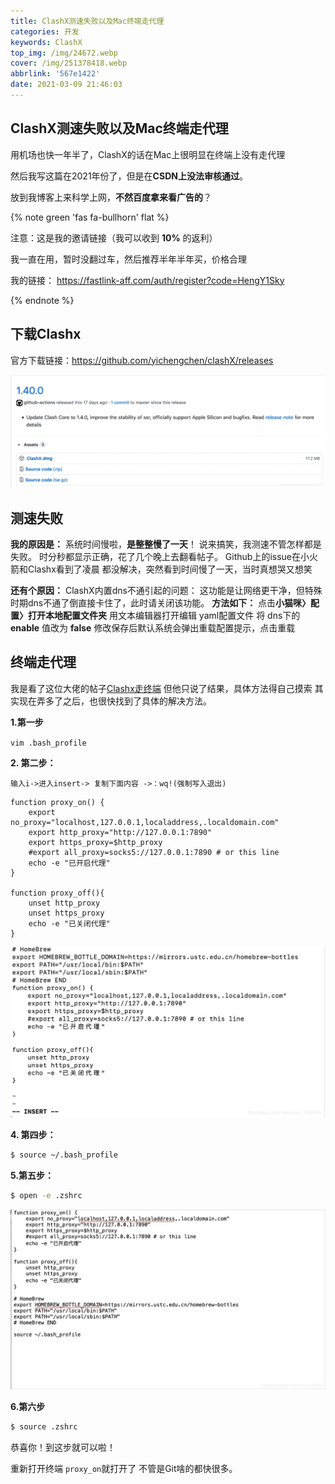 ```yaml
---
title: ClashX测速失败以及Mac终端走代理
categories: 开发
keywords: ClashX
top_img: /img/24672.webp
cover: /img/251378418.webp
abbrlink: '567e1422'
date: 2021-03-09 21:46:03
---
```


##  ClashX测速失败以及Mac终端走代理

用机场也快一年半了，ClashX的话在Mac上很明显在终端上没有走代理

然后我写这篇在2021年份了，但是在**CSDN上没法审核通过**。

放到我博客上来科学上网，**不然百度拿来看广告的**？

{% note green 'fas fa-bullhorn' flat %}

注意：这是我的邀请链接（我可以收到 **10%** 的返利）

我一直在用，暂时没翻过车，然后推荐半年半年买，价格合理

我的链接： https://fastlink-aff.com/auth/register?code=HengY1Sky

{% endnote %}


## 下载Clashx 

官方下载链接：https://github.com/yichengchen/clashX/releases

<img src="/img/mics/20210309210610923.webp" alt="选择Clashx.dmg下载" style="zoom:80%;" />

## 测速失败

**我的原因是：**
系统时间慢啦，**是整整慢了一天**！
说来搞笑，我测速不管怎样都是失败。
时分秒都显示正确，花了几个晚上去翻看帖子。
Github上的issue在小火箭和Clashx看到了凌晨
都没解决，突然看到时间慢了一天，当时真想哭又想笑

**还有个原因：**
ClashX内置dns不通引起的问题：
这功能是让网络更干净，但特殊时期dns不通了倒直接卡住了，此时请关闭该功能。
**方法如下：**
点击**小猫咪〉配置〉打开本地配置文件夹**
用文本编辑器打开编辑 yaml配置文件
将 dns下的 **enable** 值改为 **false**
修改保存后默认系统会弹出重载配置提示，点击重载

## 终端走代理

我是看了这位大佬的帖子[Clashx走终端](https://blog.csdn.net/DSZhappy/article/details/108393159?ops_request_misc=&request_id=&biz_id=102&utm_term=clashxmac%E7%BB%88%E7%AB%AF%E4%BB%A3%E7%90%86&utm_medium=distribute.pc_search_result.none-task-blog-2~all~sobaiduweb~default-0-108393159.pc_search_result_before_js)
但他只说了结果，具体方法得自己摸索
其实现在弄多了之后，也很快找到了具体的解决方法。

  **1.第一步**

`vim .bash_profile`

 **2. 第二步：**

`输入i->进入insert-> 复制下面内容 ->：wq!(强制写入退出)`

```
function proxy_on() {
    export no_proxy="localhost,127.0.0.1,localaddress,.localdomain.com"
    export http_proxy="http://127.0.0.1:7890"
    export https_proxy=$http_proxy
    #export all_proxy=socks5://127.0.0.1:7890 # or this line
    echo -e "已开启代理"
}

function proxy_off(){
    unset http_proxy
    unset https_proxy
    echo -e "已关闭代理"
}

```

<img src="/img/mics/20210309212421139.webp" alt="效果图" style="zoom:80%;" />


**4. 第四步：**

```bash
$ source ~/.bash_profile
```

**5.第五步：**

```bash
$ open -e .zshrc
```

<img src="/img/mics/20210309213339480.webp" alt="效果图" style="zoom:80%;" />

**6.第六步**

```bash
$ source .zshrc
```

恭喜你！到这步就可以啦！

重新打开终端 `proxy_on`就打开了 不管是Git啥的都快很多。